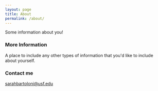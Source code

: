 ```yaml
---
layout: page
title: About
permalink: /about/
---
```


Some information about you!

### More Information

A place to include any other types of information that you'd like to include about yourself.

### Contact me

[sarahbartoloni@usf.edu](mailto:sarahbartoloni@usf.edu)
